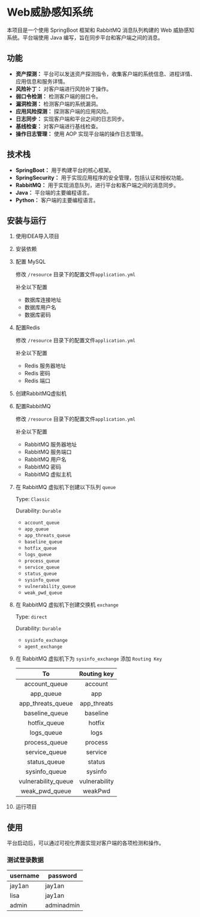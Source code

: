 # Web威胁感知系统

本项目是一个使用 SpringBoot 框架和 RabbitMQ 消息队列构建的 Web 威胁感知系统。平台端使用 Java 编写，旨在同步平台和客户端之间的消息。

## 功能

- **资产探测：** 平台可以发送资产探测指令，收集客户端的系统信息、进程详情、应用信息和服务详情。
- **风险补丁：** 对客户端进行风险补丁操作。
- **弱口令检测：** 检测客户端的弱口令。
- **漏洞检测：** 检测客户端的系统漏洞。
- **应用风险探测：** 探测客户端的应用风险。
- **日志同步：** 实现客户端和平台之间的日志同步。
- **基线检查：** 对客户端进行基线检查。
- **操作日志管理：** 使用 AOP 实现平台端的操作日志管理。

## 技术栈

- **SpringBoot：** 用于构建平台的核心框架。
- **SpringSecurity：** 用于实现应用程序的安全管理，包括认证和授权功能。
- **RabbitMQ：** 用于实现消息队列，进行平台和客户端之间的消息同步。
- **Java：** 平台端的主要编程语言。
- **Python：** 客户端的主要编程语言。

## 安装与运行

1. 使用IDEA导入项目

2. 安装依赖

3. 配置 MySQL

   修改 `/resource` 目录下的配置文件`application.yml`

   补全以下配置

   - 数据库连接地址
   - 数据库用户名
   - 数据库密码

4. 配置Redis

   修改 `/resource` 目录下的配置文件`application.yml`

   补全以下配置

   - Redis 服务器地址
   - Redis 密码
   - Redis 端口

5. 创建RabbitMQ虚拟机

6. 配置RabbitMQ

   修改 `/resource` 目录下的配置文件`application.yml`

   补全以下配置

   - RabbitMQ 服务器地址
   - RabbitMQ 服务端口
   - RabbitMQ 用户名
   - RabbitMQ 密码
   - RabbitMQ 虚拟主机

7. 在 RabbitMQ 虚拟机下创建以下队列 `queue`

   Type: `Classic`

   Durability: `Durable`

   - `account_queue`
   - `app_queue`
   - `app_threats_queue`
   - `baseline_queue`
   - `hotfix_queue`
   - `logs_queue`
   - `process_queue`
   - `service_queue`
   - `status_queue`
   - `sysinfo_queue`
   - `vulnerability_queue`
   - `weak_pwd_queue`

8. 在 RabbitMQ 虚拟机下创建交换机 `exchange`

   Type: `direct`

   Durability: `Durable`

   - `sysinfo_exchange`
   - `agent_exchange`

9. 在 RabbitMQ 虚拟机下为 `sysinfo_exchange` 添加 `Routing Key`

   |         To          |  Routing key  |
   | :-----------------: | :-----------: |
   |    account_queue    |    account    |
   |      app_queue      |      app      |
   |  app_threats_queue  |  app_threats  |
   |   baseline_queue    |   baseline    |
   |    hotfix_queue     |    hotfix     |
   |     logs_queue      |     logs      |
   |    process_queue    |    process    |
   |    service_queue    |    service    |
   |    status_queue     |    status     |
   |    sysinfo_queue    |    sysinfo    |
   | vulnerability_queue | vulnerability |
   |   weak_pwd_queue    |    weakPwd    |

10. 运行项目

## 使用

平台启动后，可以通过可视化界面实现对客户端的各项检测和操作。

### 测试登录数据

| username | password   |
| -------- | ---------- |
| jay1an   | jay1an     |
| lisa     | jay1an     |
| admin    | adminadmin |

